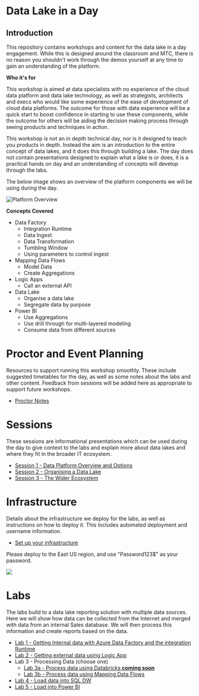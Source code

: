 # Data Lake in a Day

## Introduction
This repository contains workshops and content for the data lake in a day engagement. While this is designed around the classroom and MTC, there is no reason you shouldn't work through the demos yourself at any time to gain an understanding of the platform.

**Who it's for**

This workshop is aimed at data specialists with no experience of the cloud data platform and data lake technology, as well as strategists, architects and execs who would like some experience of the ease of development of cloud data platforms. The outcome for those with data experience will be a quick start to boost confidence in starting to use these components, while the outcome for others will be aiding the decision making process through seeing products and techniques in action.

This workshop is not an in depth technical day, nor is it designed to teach you products in depth. Instead the aim is an introduction to the entire concept of data lakes, and it does this through building a lake. The day does not contain presentations designed to explain what a lake is or does, it is a practical hands on day and an understanding of concepts will develop through the labs.

The below image shows an overview of the platform components we will be using during the day.

![Platform Overview](images/platform.png)

**Concepts Covered**

* Data Factory
  * Integration Runtime
  * Data Ingest
  * Data Transformation
  * Tumbling Window
  * Using parameters to control ingest
* Mapping Data Flows
  * Model Data
  * Create Aggregations
* Logic Apps
  * Call an external API
* Data Lake
  * Organise a data lake
  * Segregate data by purpose
* Power BI
  * Use Aggregations
  * Use drill through for multi-layered modeling
  * Consume data from different sources

# Proctor and Event Planning

Resources to support running this workshop smoothly. These include suggested timetables for the day, as well as some notes about the labs and other content. Feedback from sessions will be added here as appropriate to support future workshops.

* [Proctor Notes](ProctorNotes/ProctorNotes.md)

# Sessions

These sessions are informational presentations which can be used during the day to give context to the labs and explain more about data lakes and where they fit in the broader IT ecosystem.

* [Session 1 - Data Platform Overview and Options](Session1/Session1.md)
* [Session 2 - Organising a Data Lake](Session2/Session2.md)
* [Session 3 - The Wider Ecosystem](Session3/Session3.md)

# Infrastructure

Details about the infrastructure we deploy for the labs, as well as instructions on how to deploy it. This includes automated deployment and username information.

* [Set up your infrastructure](infrastructure/readme.md)

Please deploy to the East US region, and use "Password123$" as your password.

<a href="https://portal.azure.com/#create/Microsoft.Template/uri/https%3A%2F%2Fraw.githubusercontent.com%2Fdavedoesdemos%2FDataLakeInADay%2Fmaster%2Finfrastructure%2FAzureResourceGroup1%2Fazuredeploy.json" target="_blank">
    <img src="http://azuredeploy.net/deploybutton.png"/>
    </a>

# Labs

The labs build to a data lake reporting solution with multiple data sources. Here we will show how data can be collected from the Internet and merged with data from an internal Sales database. We will then process this information and create reports based on the data.

* [Lab 1 - Getting Internal data with Azure Data Factory and the integration Runtime](Lab1/Lab1.md)
* [Lab 2 - Getting external data using Logic App](Lab2/Lab2.md)
* Lab 3 - Processing Data (choose one)
  * [Lab 3a - Process data using Databricks **coming soon**](Lab3a/Lab3a.md)
  * [Lab 3b - Process data using Mapping Data Flows](Lab3b/Lab3b.md)
* [Lab 4 - Load data into SQL DW](Lab4/Lab4.md)
* [Lab 5 - Load into Power BI](Lab5/Lab5.md)
